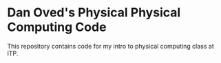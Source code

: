 # Dan Oved's Physical Physical Computing Code

This repository contains code for my intro to physical computing class at ITP.

